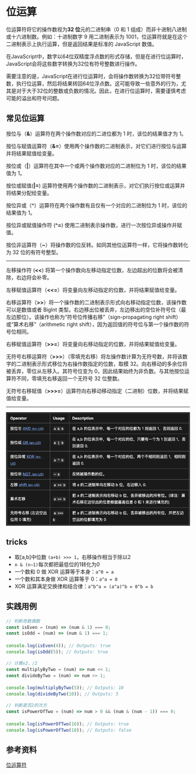 # 位运算

位运算符将它的操作数视为**32 位**元的二进制串（0 和 1 组成）而非十进制八进制或十六进制数。例如：十进制数字 9 用二进制表示为 1001，位运算符就是在这个二进制表示上执行运算，但是返回结果是标准的 JavaScript 数值。

在JavaScript中，数字以64位双精度浮点数的形式存储，但是在进行位运算时，JavaScript会将这些数字转换为32位有符号整数进行操作。

需要注意的是，JavaScript在进行位运算时，会将操作数转换为32位带符号整数，执行位运算，然后将结果转回64位浮点数。这可能导致一些意外的行为，尤其是对于大于32位的整数或负数的情况。因此，在进行位运算时，需要谨慎考虑可能的溢出和符号问题。

## 常见位运算

按位与（**&**）运算符在两个操作数对应的二进位都为 1 时，该位的结果值才为 1。

按位与赋值运算符（**&=**）使用两个操作数的二进制表示，对它们进行按位与运算并将结果赋值给变量。

按位或（**|**）运算符在其中一个或两个操作数对应的二进制位为 1 时，该位的结果值为 1。

按位或赋值(**|=**) 运算符使用两个操作数的二进制表示，对它们执行按位或运算并将结果分配给变量。

按位异或（**^**）运算符在两个操作数有且仅有一个对应的二进制位为 1 时，该位的结果值为 1。

按位异或赋值操作符 (**^=**) 使用二进制表示操作数，进行一次按位异或操作并赋值。

按位非运算符（**~**）将操作数的位反转。如同其他位运算符一样，它将操作数转化为 32 位的有符号整型。

---

左移操作符 (**<<**) 将第一个操作数向左移动指定位数，左边超出的位数将会被清除，右边将会补零。

左移赋值运算符（**<<=**）将变量向左移动指定的位数，并将结果赋值给变量。

右移运算符（**>>**）将一个操作数的二进制表示形式向右移动指定位数，该操作数可以是数值或者 BigInt 类型。右边移出位被丢弃，左边移出的空位补符号位（最左边那位）。该操作也称为“符号位传播右移”（sign-propagating right shift）或“算术右移”（arithmetic right shift），因为返回值的符号位与第一个操作数的符号位相同。

右移赋值运算符（**>>=**）将变量向右移动指定的位数，并将结果赋值给变量。

无符号右移运算符（**>>>**）（零填充右移）将左操作数计算为无符号数，并将该数字的二进制表示形式移位为右操作数指定的位数，取模 32。向右移动的多余位将被丢弃，零位从左移入。其符号位变为 0，因此结果始终为非负数。与其他按位运算符不同，零填充右移返回一个无符号 32 位整数。

无符号右移赋值（**>>>=**）运算符向右移动移动指定（二进制）位数，并将结果赋值给变量。

---

![bit](../assets/bit.png)

## tricks

- 取[a,b]中位数 `(a+b) >>> 1`，右移操作相当于除以2
- `n & (n−1)`每次都把最低位的1转化为0
- 一个数和 0 做 XOR 运算等于本身：`a^0 = a`
- 一个数和其本身做 XOR 运算等于 0：`a^a = 0`
- XOR 运算满足交换律和结合律：`a^b^a = (a^a)^b = 0^b = b`

## 实践用例

```js
// 判断奇数偶数
const isEven = (num) => (num & 1) === 0;
const isOdd = (num) => (num & 1) === 1;

console.log(isEven(4)); // Outputs: true
console.log(isOdd(5)); // Outputs: true
```

```js
// 计算x2、/2
const multiplyByTwo = (num) => num << 1;
const divideByTwo = (num) => num >> 1;

console.log(multiplyByTwo(5)); // Outputs: 10
console.log(divideByTwo(10)); // Outputs: 5
```

```js
// 判断是否2的次方
const isPowerOfTwo = (num) => num > 0 && (num & (num - 1)) === 0;

console.log(isPowerOfTwo(16)); // Outputs: true
console.log(isPowerOfTwo(18)); // Outputs: false
```

## 参考资料

[位运算符](https://developer.mozilla.org/zh-CN/docs/Web/JavaScript/Guide/Expressions_and_operators#%E4%BD%8D%E8%BF%90%E7%AE%97%E7%AC%A6)
